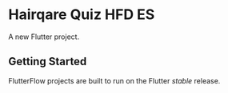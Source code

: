 # Hairqare Quiz HFD ES

A new Flutter project.

## Getting Started

FlutterFlow projects are built to run on the Flutter _stable_ release.
